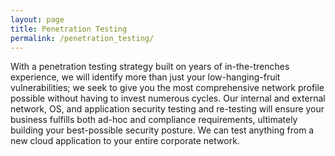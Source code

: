 ```yaml
---
layout: page
title: Penetration Testing
permalink: /penetration_testing/
---
```

With a penetration testing strategy built on years of in-the-trenches experience, we will identify more than just your low-hanging-fruit vulnerabilities; we seek to give you the most comprehensive network profile possible without having to invest numerous cycles. Our internal and external network, OS, and application security testing and re-testing will ensure your business fulfills both ad-hoc and compliance requirements, ultimately building your best-possible security posture. We can test anything from a new cloud application to your entire corporate network.
